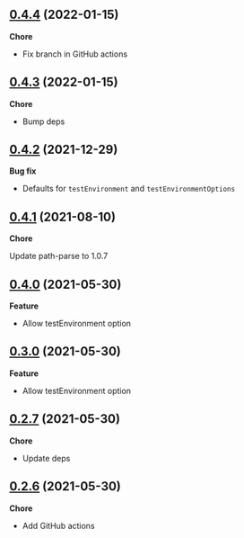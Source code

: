 ## [0.4.4](https://github.com/helloitsjoe/jest-simple-config/releases/tag/v0.4.4) (2022-01-15)

**Chore**

- Fix branch in GitHub actions

## [0.4.3](https://github.com/helloitsjoe/jest-simple-config/releases/tag/v0.4.3) (2022-01-15)

**Chore**

- Bump deps

## [0.4.2](https://github.com/helloitsjoe/jest-simple-config/releases/tag/v0.4.2) (2021-12-29)

**Bug fix**

- Defaults for `testEnvironment` and `testEnvironmentOptions`

## [0.4.1](https://github.com/helloitsjoe/jest-simple-config/releases/tag/v0.4.1) (2021-08-10)

**Chore**

Update path-parse to 1.0.7

## [0.4.0](https://github.com/helloitsjoe/jest-simple-config/releases/tag/v0.4.0) (2021-05-30)

**Feature**

- Allow testEnvironment option

## [0.3.0](https://github.com/helloitsjoe/jest-simple-config/releases/tag/v0.3.0) (2021-05-30)

**Feature**

- Allow testEnvironment option

## [0.2.7](https://github.com/helloitsjoe/jest-simple-config/releases/tag/v0.2.7) (2021-05-30)

**Chore**

- Update deps

## [0.2.6](https://github.com/helloitsjoe/jest-simple-config/releases/tag/v0.2.6) (2021-05-30)

**Chore**

- Add GitHub actions
